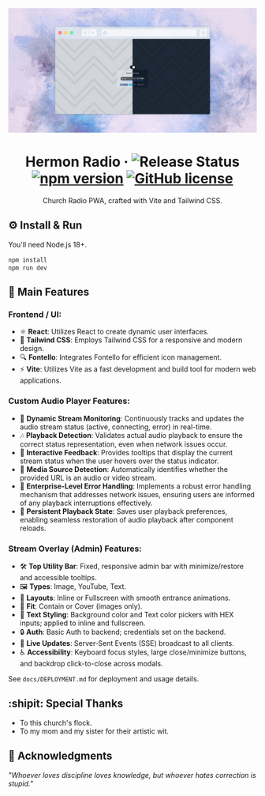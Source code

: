 <div id="header" align="center">  
<img src="./src/assets/hermon-radio.webp" alt="Cover" title="Cover">  

# Hermon Radio &middot; ![Release Status](https://img.shields.io/badge/release-v1.0.0-brightgreen) [![npm version](https://img.shields.io/npm/v/react.svg?style=flat)](https://www.npmjs.com/package/react) [![GitHub license](https://img.shields.io/badge/license-MIT-lightgrey.svg)](LICENSE)  
Church Radio PWA, crafted with Vite and Tailwind CSS.  
</div>  

## :gear: Install & Run  
You'll need Node.js 18+.  
```
npm install
npm run dev
```

## :star2: Main Features  

### **Frontend / UI:**  
- ⚛️ **React**: Utilizes React to create dynamic user interfaces.  
- 🎨 **Tailwind CSS**: Employs Tailwind CSS for a responsive and modern design.  
- 🔍 **Fontello**: Integrates Fontello for efficient icon management.  
- ⚡ **Vite**: Utilizes Vite as a fast development and build tool for modern web applications.  

### **Custom Audio Player Features:**  
- 📡 **Dynamic Stream Monitoring**: Continuously tracks and updates the audio stream status (active, connecting, error) in real-time.  
- 🎶 **Playback Detection**: Validates actual audio playback to ensure the correct status representation, even when network issues occur.  
- 💬 **Interactive Feedback**: Provides tooltips that display the current stream status when the user hovers over the status indicator.  
- 🎥 **Media Source Detection**: Automatically identifies whether the provided URL is an audio or video stream.  
- 🚫 **Enterprise-Level Error Handling**: Implements a robust error handling mechanism that addresses network issues, ensuring users are informed of any playback interruptions effectively.  
- 🔁 **Persistent Playback State**: Saves user playback preferences, enabling seamless restoration of audio playback after component reloads.  

### **Stream Overlay (Admin) Features:**  
- 🛠️ **Top Utility Bar**: Fixed, responsive admin bar with minimize/restore and accessible tooltips.
- 🖼️ **Types**: Image, YouTube, Text.
- 🧭 **Layouts**: Inline or Fullscreen with smooth entrance animations.
- 📐 **Fit**: Contain or Cover (images only).
- 🎨 **Text Styling**: Background color and Text color pickers with HEX inputs; applied to inline and fullscreen.
- 🔒 **Auth**: Basic Auth to backend; credentials set on the backend.
- 🔴 **Live Updates**: Server‑Sent Events (SSE) broadcast to all clients.
- ♿ **Accessibility**: Keyboard focus styles, large close/minimize buttons, and backdrop click-to-close across modals.

See `docs/DEPLOYMENT.md` for deployment and usage details.

## :shipit: Special Thanks  
* To this church's flock.  
* To my mom and my sister for their artistic wit.  

## :brain: Acknowledgments  

*"Whoever loves discipline loves knowledge, but whoever hates correction is stupid."*  